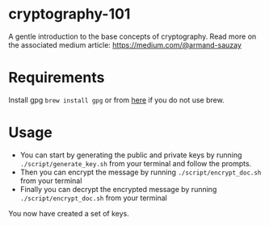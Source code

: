 # cryptography-101
A gentle introduction to the base concepts of cryptography. Read more on the associated medium article: https://medium.com/@armand-sauzay

# Requirements
Install gpg `brew install gpg` or from [here](https://gnupg.org/download/) if you do not use brew. 

# Usage
- You can start by generating the public and private keys by running
`./script/generate_key.sh` from your terminal and follow the prompts.
- Then you can encrypt the message by running `./script/encrypt_doc.sh` from your terminal
- Finally you can decrypt the encrypted message by running `./script/encrypt_doc.sh` from your terminal 

You now have created a set of keys. 